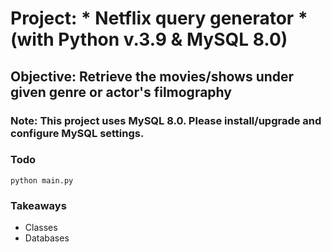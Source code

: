# Project: * Netflix query generator * (with Python v.3.9 & MySQL 8.0)

## Objective: Retrieve the movies/shows under given genre or actor's filmography

### Note: This project uses MySQL 8.0. Please install/upgrade and configure MySQL settings.

### Todo
```
python main.py
```
### Takeaways
 - Classes
 - Databases
